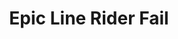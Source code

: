 ---
ee_id_thing: '53'
site: '1'
type: '2'
inv_num: 2009-053
add_credit:
url: 2009-053-epic-line-rider-fail
title: Epic Line Rider Fail
year: '2009'
display_year: '2009'
medium: "(~Youtube) video"
dims:
pitch: 'My contribution to the genre of utube "Line Rider Fails". '
ps: "​Uuuugh, youtube took this one down, so it doesn't make as much sense now, as
  these line rider fails are kinda a youtube genre, but none the less you can still
  download it here.&nbsp;"
live_url:
youtube:
https://github.com/coryarcangel/alu:
imgs: Epic-Line-Rider-Fail-2009-053-still-2-database-ih.jpg
subheading:
download: arcangel-epic-line-rider-fail-2009-053-video-web.mp4
commission:
related:
layout: things-i-made
---